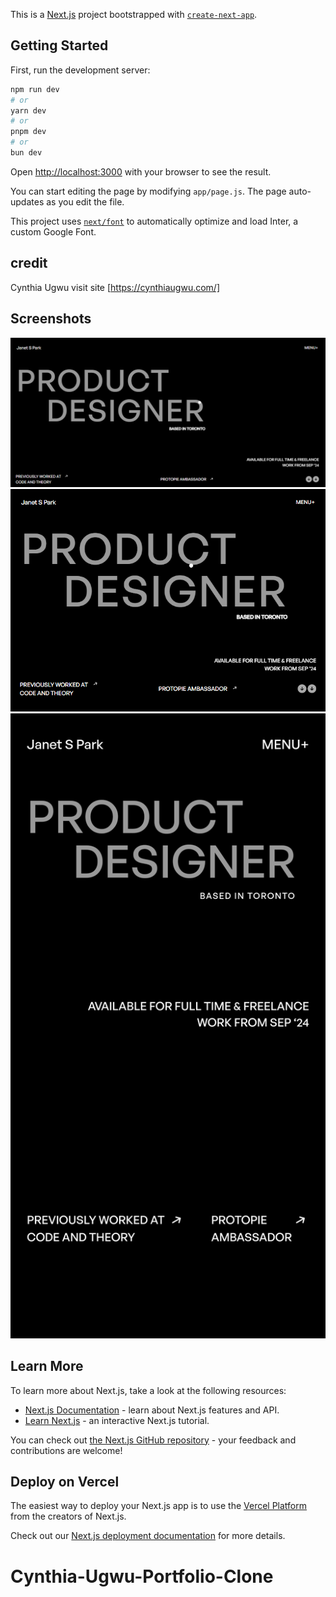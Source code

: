 This is a [Next.js](https://nextjs.org/) project bootstrapped with [`create-next-app`](https://github.com/vercel/next.js/tree/canary/packages/create-next-app).

## Getting Started

First, run the development server:

```bash
npm run dev
# or
yarn dev
# or
pnpm dev
# or
bun dev
```

Open [http://localhost:3000](http://localhost:3000) with your browser to see the result.

You can start editing the page by modifying `app/page.js`. The page auto-updates as you edit the file.

This project uses [`next/font`](https://nextjs.org/docs/basic-features/font-optimization) to automatically optimize and load Inter, a custom Google Font.

## credit

Cynthia Ugwu
visit site [https://cynthiaugwu.com/]

## Screenshots
![screenshots](https://github.com/dinesh-saini814/Cynthia-Ugwu-Portfolio-Clone/blob/main/public/screenshorts/Screenshot.png?raw=true)
![screenshots_desktop](https://github.com/dinesh-saini814/Cynthia-Ugwu-Portfolio-Clone/blob/main/public/screenshorts/Screenshot_desktop.png?raw=true)
![screenshots_mobile](https://github.com/dinesh-saini814/Cynthia-Ugwu-Portfolio-Clone/blob/main/public/screenshorts/Screenshot_mobile.jpg?raw=true)


## Learn More

To learn more about Next.js, take a look at the following resources:

- [Next.js Documentation](https://nextjs.org/docs) - learn about Next.js features and API.
- [Learn Next.js](https://nextjs.org/learn) - an interactive Next.js tutorial.

You can check out [the Next.js GitHub repository](https://github.com/vercel/next.js/) - your feedback and contributions are welcome!

## Deploy on Vercel

The easiest way to deploy your Next.js app is to use the [Vercel Platform](https://vercel.com/new?utm_medium=default-template&filter=next.js&utm_source=create-next-app&utm_campaign=create-next-app-readme) from the creators of Next.js.

Check out our [Next.js deployment documentation](https://nextjs.org/docs/deployment) for more details.

# Cynthia-Ugwu-Portfolio-Clone
